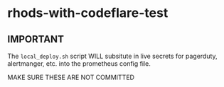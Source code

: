 # rhods-with-codeflare-test

## IMPORTANT
The `local_deploy.sh` script WILL subsitute in live secrets for pagerduty, alertmanger, etc. into the prometheus config file.

MAKE SURE THESE ARE NOT COMMITTED

